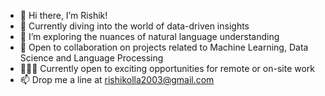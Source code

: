 - 👋 Hi there, I’m Rishik!
- 👀 Currently diving into the world of data-driven insights
- 🌱 I’m exploring the nuances of natural language understanding
- 💞️ Open to collaboration on projects related to Machine Learning, Data Science and Language Processing
- 👨🏻‍💻 Currently open to exciting opportunities for remote or on-site work
- 📫 Drop me a line at rishikolla2003@gmail.com

<!---
i-rishik/i-rishik is a ✨ special ✨ repository because its `README.md` (this file) appears on your GitHub profile.
You can click the Preview link to take a look at your changes.
--->
